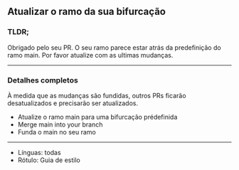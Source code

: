 ## Atualizar o ramo da sua bifurcação

### TLDR;

Obrigado pelo seu PR. O seu ramo parece estar atrás da predefinição do ramo main.  Por favor atualize com as ultimas mudanças.

---

### Detalhes completos

À medida que as mudanças são fundidas, outros PRs ficarão desatualizados e precisarão ser atualizados.

- Atualize o ramo main para uma bifurcação prédefinida 
- Merge main into your branch
- Funda o main no seu ramo

---

- Línguas: todas
- Rótulo: Guia de estilo
